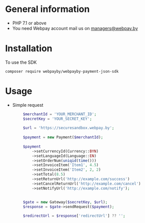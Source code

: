 # General information
- PHP 7.1 or above
- You need Webpay account mail us on managers@webpay.by

# Installation

To use the SDK

    composer require webpayby/webpayby-payment-json-sdk    

# Usage

- Simple request
```php
        $merchantId = 'YOUR_MERCHANT_ID';
        $secretKey = 'YOUR_SECRET_KEY';
        
        $url = 'https://securesandbox.webpay.by';
        
        $payment = new Payment($merchantId);
        
        $payment
            ->setCurrencyId(Currency::BYN)
            ->setLanguageId(Language::EN)
            ->setOrderNum(uniqid(time()))
            ->setInvoiceItem('Item1', 4.5)
            ->setInvoiceItem('Item2', 2, 2)
            ->setTotal(8.5)
            ->setReturnUrl('http://example.com/success')
            ->setCancelReturnUrl('http://example.com/cancel')
            ->setNotifyUrl('http://example.com/notify');
        
        
        $gate = new Gateway($secretKey, $url);
        $response = $gate->sendRequest($payment);

        $redirectUrl = $response['redirectUrl'] ?? '';
```
